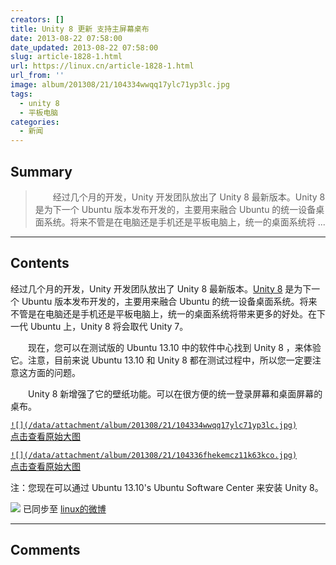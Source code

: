 ```yaml
---
creators: []
title: Unity 8 更新 支持主屏幕桌布
date: 2013-08-22 07:58:00
date_updated: 2013-08-22 07:58:00
slug: article-1828-1.html
url: https://linux.cn/article-1828-1.html
url_from: ''
image: album/201308/21/104334wwqq17ylc71yp3lc.jpg
tags:
  - unity 8
  - 平板电脑
categories:
  - 新闻
---
```


## Summary

> 　　经过几个月的开发，Unity 开发团队放出了 Unity 8 最新版本。Unity 8 是为下一个 Ubuntu 版本发布开发的，主要用来融合 Ubuntu 的统一设备桌面系统。将来不管是在电脑还是手机还是平板电脑上，统一的桌面系统将  ...

***

<!-- more -->

## Contents

经过几个月的开发，Unity 开发团队放出了 Unity 8 最新版本。[Unity 8](https://launchpad.net/unity8) 是为下一个 Ubuntu 版本发布开发的，主要用来融合 Ubuntu 的统一设备桌面系统。将来不管是在电脑还是手机还是平板电脑上，统一的桌面系统将带来更多的好处。在下一代 Ubuntu 上，Unity 8 将会取代 Unity 7。

　　现在，您可以在测试版的 Ubuntu 13.10 中的软件中心找到 Unity 8 ，来体验它。注意，目前来说 Ubuntu 13.10 和 Unity 8 都在测试过程中，所以您一定要注意这方面的问题。  
  
　　Unity 8 新增强了它的壁纸功能。可以在很方便的统一登录屏幕和桌面屏幕的桌布。

[`![](/data/attachment/album/201308/21/104334wwqq17ylc71yp3lc.jpg)`  
点击查看原始大图](https://img.linux.net.cn/data/attachment/album/201308/21/104334wwqq17ylc71yp3lc.jpg)

[`![](/data/attachment/album/201308/21/104336fhekemcz11k63kco.jpg)`  
点击查看原始大图](https://img.linux.net.cn/data/attachment/album/201308/21/104336fhekemcz11k63kco.jpg)

注：您现在可以通过 Ubuntu 13.10's Ubuntu Software Center 来安装 Unity 8。

![](https://img.linux.net.cn/xwb/images/bgimg/icon_logo.png) 已同步至 [linux的微博](http://weibo.com/1772191555)

***

## Comments
